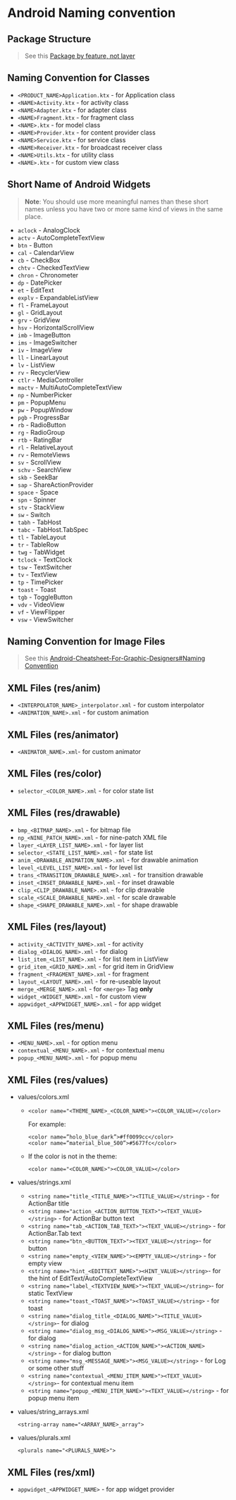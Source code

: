 
# Android Naming convention

## Package Structure

> See this [Package by feature, not layer][1] 

<!--
 - `com.<COMPANY_NAME>.<PRODUCT_NAME>` - Contain Application class **only**
 - `com.<COMPANY_NAME>.<PRODUCT_NAME>.core` - Contain all core and boilerplate code, this package has the same structure of any feature.
 
 - `com.<COMPANY_NAME>.<PRODUCT_NAME>.data` - Contains all data providers - local and remote data source, models and the repo
 - `com.<COMPANY_NAME>.<PRODUCT_NAME>.data.local` - Contains local data source
 - `com.<COMPANY_NAME>.<PRODUCT_NAME>.data.remote` - Contains remote data source
 - `com.<COMPANY_NAME>.<PRODUCT_NAME>.data.model` - Contains model data classes
 - `com.<COMPANY_NAME>.<PRODUCT_NAME>.data.model.dao` - Contains all data access object
 - `com.<COMPANY_NAME>.<PRODUCT_NAME>.data.repository` - Contains repository classes 
 
  - `com.<COMPANY_NAME>.<PRODUCT_NAME>.di` - Contains all Dependency injection classes related to this feature
  
  - `com.<COMPANY_NAME>.<PRODUCT_NAME>.domain` - Contains all feature usecases.
  
  - `com.<COMPANY_NAME>.<PRODUCT_NAME>.presentation` - Contains all classes related to UI.
  - `com.<COMPANY_NAME>.<PRODUCT_NAME>.presentation.ui` - Contains all UI components - Activities, fragments, customviews ...
  - `com.<COMPANY_NAME>.<PRODUCT_NAME>.presentation.ui.activity` - Contains all Activities.
  - `com.<COMPANY_NAME>.<PRODUCT_NAME>.presentation.ui.adapter` - Contains all UI adapters.
  - `com.<COMPANY_NAME>.<PRODUCT_NAME>.presentation.ui.fragment` - Contains all UI fragments.
  - `com.<COMPANY_NAME>.<PRODUCT_NAME>.presentation.viewmodel` - Contains
-->

## Naming Convention for Classes

 - `<PRODUCT_NAME>Application.ktx` - for Application class
 - `<NAME>Activity.ktx` - for activity class
 - `<NAME>Adapter.ktx` - for adapter class
 - `<NAME>Fragment.ktx` - for fragment class
 - `<NAME>.ktx` - for model class
 - `<NAME>Provider.ktx` - for content provider class
 - `<NAME>Service.ktx` - for service class
 - `<NAME>Receiver.ktx` - for broadcast receiver class
 - `<NAME>Utils.ktx` - for utility class
 - `<NAME>.ktx` - for custom view class

## Short Name of Android Widgets

> **Note**: You should use more meaningful names than these short names unless you have two or more same kind of views in the same place.

 - `aclock` - AnalogClock
 - `actv` - AutoCompleteTextView
 - `btn` - Button
 - `cal` - CalendarView
 - `cb` - CheckBox
 - `chtv` - CheckedTextView
 - `chron` - Chronometer
 - `dp` - DatePicker
 - `et` - EditText
 - `explv` - ExpandableListView
 - `fl` - FrameLayout
 - `gl` - GridLayout
 - `grv` - GridView
 - `hsv` - HorizontalScrollView
 - `imb` - ImageButton
 - `ims` - ImageSwitcher
 - `iv` - ImageView
 - `ll` - LinearLayout
 - `lv` - ListView
 - `rv` - RecyclerView
 - `ctlr` - MediaController
 - `mactv` - MultiAutoCompleteTextView
 - `np` - NumberPicker
 - `pm` - PopupMenu
 - `pw` - PopupWindow
 - `pgb` - ProgressBar
 - `rb` - RadioButton
 - `rg` - RadioGroup
 - `rtb` - RatingBar
 - `rl` - RelativeLayout
 - `rv` - RemoteViews
 - `sv` - ScrollView
 - `schv` - SearchView
 - `skb` - SeekBar
 - `sap` - ShareActionProvider
 - `space` - Space
 - `spn` - Spinner
 - `stv` - StackView
 - `sw` - Switch
 - `tabh` - TabHost
 - `tabc` - TabHost.TabSpec
 - `tl` - TableLayout
 - `tr` - TableRow
 - `twg` - TabWidget
 - `tclock` - TextClock
 - `tsw` - TextSwitcher
 - `tv` - TextView
 - `tp` - TimePicker
 - `toast` - Toast
 - `tgb` - ToggleButton
 - `vdv` - VideoView
 - `vf` - ViewFlipper
 - `vsw` - ViewSwitcher

## Naming Convention for Image Files
> See this [Android-Cheatsheet-For-Graphic-Designers#Naming Convention][2]
 
## XML Files (res/anim)

 - `<INTERPOLATOR_NAME>_interpolator.xml` - for custom interpolator
 - `<ANIMATION_NAME>.xml` - for custom animation

## XML Files (res/animator)

 - `<ANIMATOR_NAME>.xml`- for custom animator

## XML Files (res/color)

 - `selector_<COLOR_NAME>.xml` - for color state list

## XML Files (res/drawable)

 - `bmp_<BITMAP_NAME>.xml` - for bitmap file
 - `np_<NINE_PATCH_NAME>.xml` - for nine-patch XML file
 - `layer_<LAYER_LIST_NAME>.xml` - for layer list
 - `selector_<STATE_LIST_NAME>.xml` - for state list
 - `anim_<DRAWABLE_ANIMATION_NAME>.xml` - for drawable animation
 - `level_<LEVEL_LIST_NAME>.xml` - for level list
 - `trans_<TRANSITION_DRAWABLE_NAME>.xml` - for transition drawable
 - `inset_<INSET_DRAWABLE_NAME>.xml` - for inset drawable
 - `clip_<CLIP_DRAWABLE_NAME>.xml` - for clip drawable
 - `scale_<SCALE_DRAWABLE_NAME>.xml` - for scale drawable
 - `shape_<SHAPE_DRAWABLE_NAME>.xml` - for shape drawable

## XML Files (res/layout)

 - `activity_<ACTIVITY_NAME>.xml` - for activity
 - `dialog_<DIALOG_NAME>.xml` - for dialog
 - `list_item_<LIST_NAME>.xml` - for list item in ListView
 - `grid_item_<GRID_NAME>.xml` - for grid item in GridView
 - `fragment_<FRAGMENT_NAME>.xml` - for fragment
 - `layout_<LAYOUT_NAME>.xml` - for re-useable layout
 - `merge_<MERGE_NAME>.xml` - for `<merge>` Tag **only**
 - `widget_<WIDGET_NAME>.xml` - for custom view
 - `appwidget_<APPWIDGET_NAME>.xml` - for app widget

## XML Files (res/menu)

 - `<MENU_NAME>.xml` - for option menu
 - `contextual_<MENU_NAME>.xml` - for contextual menu
 - `popup_<MENU_NAME>.xml` - for popup menu

## XML Files (res/values)

 - values/colors.xml
 
    - `<color name="<THEME_NAME>_<COLOR_NAME>"><COLOR_VALUE></color>`
    
        For example: 
        ```
        <color name=”holo_blue_dark”>#ff0099cc</color> 
        <color name=”material_blue_500”>#5677fc</color>
        ```

    - If the color is not in the theme: 
      
      `<color name="<COLOR_NAME>"><COLOR_VALUE></color>`

 - values/strings.xml
    - `<string name="title_<TITLE_NAME>"><TITLE_VALUE></string>` - for ActionBar title
    - `<string name="action_<ACTION_BUTTON_TEXT>"><TEXT_VALUE></string>` - for ActionBar button text
    - `<string name="tab_<ACTION_TAB_TEXT>"><TEXT_VALUE></string>` - for ActionBar.Tab text
    - `<string name="btn_<BUTTON_TEXT>"><TEXT_VALUE></string>`- for button
    - `<string name="empty_<VIEW_NAME>"><EMPTY_VALUE></string>` - for empty view
    - `<string name="hint_<EDITTEXT_NAME>"><HINT_VALUE></string>`- for the hint of EditText/AutoCompleteTextView
    - `<string name="label_<TEXTVIEW_NAME>"><TEXT_VALUE></string>`- for static TextView
    - `<string name="toast_<TOAST_NAME>"><TOAST_VALUE></string>` - for toast
    - `<string name="dialog_title_<DIALOG_NAME>"><TITLE_VALUE></string>`- for dialog
    - `<string name="dialog_msg_<DIALOG_NAME>"><MSG_VALUE></string>` - for dialog
    - `<string name="dialog_action_<ACTION_NAME>"><ACTION_NAME></string>` - for dialog button
    - `<string name="msg_<MESSAGE_NAME>"><MSG_VALUE></string>` - for Log or some other stuff
    - `<string name="contextual_<MENU_ITEM_NAME>"><TEXT_VALUE></string>`- for contextual menu item
    - `<string name="popup_<MENU_ITEM_NAME>"><TEXT_VALUE></string>` - for popup menu item
    
 - values/string_arrays.xml

    `<string-array name="<ARRAY_NAME>_array">`

 - values/plurals.xml

    `<plurals name="<PLURALS_NAME>">`
    
<!-- values/attrs.xml values/dimens.xml values/styles.xml values/themes.xml values/ids.xml values/bools.xml -->

## XML Files (res/xml)

 - `appwidget_<APPWIDGET_NAME>` - for app widget provider

  [1]:http://www.javapractices.com/topic/TopicAction.do;jsessionid=0BF4844350780B6F55476E1137FF4893?Id=205
  [2]:http://petrnohejl.github.io/Android-Cheatsheet-For-Graphic-Designers/#naming-conventions
